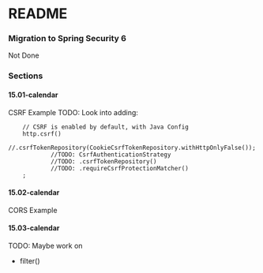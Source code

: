 # README #

### Migration to Spring Security 6 ###

Not Done


### Sections ###

#### 15.01-calendar ####
CSRF Example
TODO: Look into adding:

        // CSRF is enabled by default, with Java Config
        http.csrf()
                //.csrfTokenRepository(CookieCsrfTokenRepository.withHttpOnlyFalse());
                //TODO: CsrfAuthenticationStrategy
                //TODO: .csrfTokenRepository()
                //TODO: .requireCsrfProtectionMatcher()
        ;


#### 15.02-calendar ####
CORS Example


#### 15.03-calendar ####
TODO: Maybe work on
* filter()

